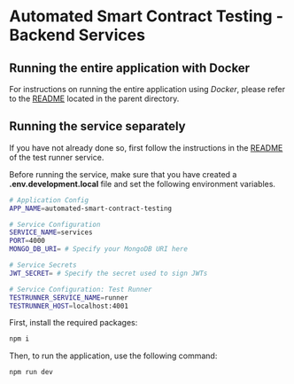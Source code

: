 # Automated Smart Contract Testing - Backend Services

## Running the entire application with Docker

For instructions on running the entire application using _Docker_, please refer to the [README](../README.md) located in the parent directory.

## Running the service separately

If you have not already done so, first follow the instructions in the [README](../test-runner/README.md) of the test runner service.

Before running the service, make sure that you have created a **.env.development.local** file and set the following environment variables.

```bash
# Application Config
APP_NAME=automated-smart-contract-testing

# Service Configuration
SERVICE_NAME=services
PORT=4000
MONGO_DB_URI= # Specify your MongoDB URI here

# Service Secrets
JWT_SECRET= # Specify the secret used to sign JWTs

# Service Configuration: Test Runner
TESTRUNNER_SERVICE_NAME=runner
TESTRUNNER_HOST=localhost:4001
```

First, install the required packages:

```bash
npm i
```

Then, to run the application, use the following command:

```bash
npm run dev
```
